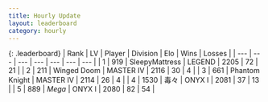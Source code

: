 ```yaml
---
title: Hourly Update
layout: leaderboard
category: hourly
---
```


{: .leaderboard}
| Rank | LV | Player | Division | Elo | Wins | Losses |
| --- | --- | --- | --- | --- | --- | --- |
| <span data-change="0">1</span> | 919 | <span title="ID: 153129">SleepyMattress</span> | LEGEND | <span data-change="0">2205</span> | <span data-change="0">72</span> | <span data-change="0">21</span> |
| <span data-change="1">2</span> | 211 | <span title="ID: 744396">Winged Doom</span> | MASTER IV | <span data-change="6">2116</span> | <span data-change="1">30</span> | <span data-change="0">4</span> |
| <span data-change="-1">3</span> | 661 | <span title="ID: 742939">Phantom Knight</span> | MASTER IV | <span data-change="0">2114</span> | <span data-change="0">26</span> | <span data-change="0">4</span> |
| <span data-change="1">4</span> | 1530 | <span title="ID: 451068">毒々</span> | ONYX I | <span data-change="21">2081</span> | <span data-change="2">37</span> | <span data-change="0">13</span> |
| <span data-change="-1">5</span> | 889 | <span title="ID: 651782">_Mega_</span> | ONYX I | <span data-change="0">2080</span> | <span data-change="0">82</span> | <span data-change="0">54</span> |